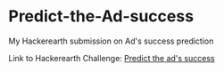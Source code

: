 # Predict-the-Ad-success
My Hackerearth submission on Ad's success prediction

Link to Hackerearth Challenge: [Predict the ad's success](https://www.hackerearth.com/challenges/competitive/predict-ad-success-hackerearth-machine-learning-challenge/machine-learning/predict-the-ads-success-5ad8e1dc/)
